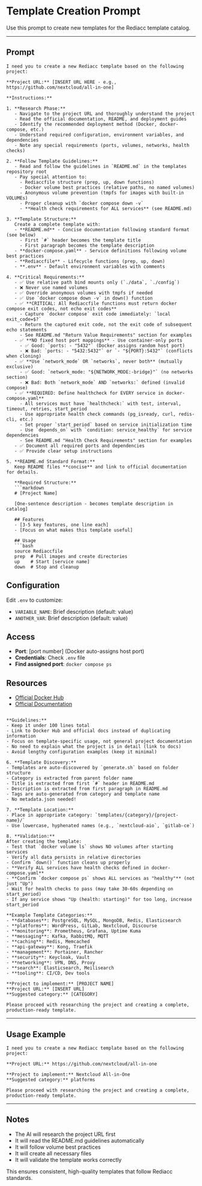 # Template Creation Prompt

Use this prompt to create new templates for the Rediacc template catalog.

---

## Prompt

```
I need you to create a new Rediacc template based on the following project:

**Project URL:** [INSERT URL HERE - e.g., https://github.com/nextcloud/all-in-one]

**Instructions:**

1. **Research Phase:**
   - Navigate to the project URL and thoroughly understand the project
   - Read the official documentation, README, and deployment guides
   - Identify the recommended deployment method (Docker, docker-compose, etc.)
   - Understand required configuration, environment variables, and dependencies
   - Note any special requirements (ports, volumes, networks, health checks)

2. **Follow Template Guidelines:**
   - Read and follow the guidelines in `README.md` in the templates repository root
   - Pay special attention to:
     - Rediaccfile structure (prep, up, down functions)
     - Docker volume best practices (relative paths, no named volumes)
     - Anonymous volume prevention (tmpfs for images with built-in VOLUMEs)
     - Proper cleanup with `docker compose down -v`
     - **Health check requirements for ALL services** (see README.md)

3. **Template Structure:**
   Create a complete template with:
   - **README.md** - Concise documentation following standard format (see below)
     - First `#` header becomes the template title
     - First paragraph becomes the template description
   - **docker-compose.yaml** - Service definitions following volume best practices
   - **Rediaccfile** - Lifecycle functions (prep, up, down)
   - **.env** - Default environment variables with comments

4. **Critical Requirements:**
   - ✅ Use relative path bind mounts only (`./data`, `./config`)
   - ❌ Never use named volumes
   - ✅ Override anonymous volumes with tmpfs if needed
   - ✅ Use `docker compose down -v` in down() function
   - ✅ **CRITICAL: All Rediaccfile functions must return docker compose exit codes, not echo exit codes**
     - Capture `docker compose` exit code immediately: `local exit_code=$?`
     - Return the captured exit code, not the exit code of subsequent echo statements
     - See README.md "Return Value Requirements" section for examples
   - ✅ **NO fixed host port mappings** - Use container-only ports
     - ✅ Good: `ports: - "5432"` (Docker assigns random host port)
     - ❌ Bad: `ports: - "5432:5432"` or `- "${PORT}:5432"` (conflicts when cloning)
   - ✅ **Use `network_mode` OR `networks`, never both** (mutually exclusive)
     - ✅ Good: `network_mode: "${NETWORK_MODE:-bridge}"` (no networks section)
     - ❌ Bad: Both `network_mode` AND `networks:` defined (invalid compose)
   - ✅ **REQUIRED: Define healthcheck for EVERY service in docker-compose.yaml**
     - All services must have `healthcheck:` with test, interval, timeout, retries, start_period
     - Use appropriate health check commands (pg_isready, curl, redis-cli, etc.)
     - Set proper `start_period` based on service initialization time
     - Use `depends_on` with `condition: service_healthy` for service dependencies
     - See README.md "Health Check Requirements" section for examples
   - ✅ Document all required ports and dependencies
   - ✅ Provide clear setup instructions

5. **README.md Standard Format:**
   Keep README files **concise** and link to official documentation for details.

   **Required Structure:**
   ```markdown
   # [Project Name]

   [One-sentence description - becomes template description in catalog]

   ## Features
   - [3-5 key features, one line each]
   - [Focus on what makes this template useful]

   ## Usage
   ```bash
   source Rediaccfile
   prep  # Pull images and create directories
   up    # Start [service name]
   down  # Stop and cleanup
   ```

   ## Configuration
   Edit `.env` to customize:
   - `VARIABLE_NAME`: Brief description (default: value)
   - `ANOTHER_VAR`: Brief description (default: value)

   ## Access
   - **Port**: [port number] (Docker auto-assigns host port)
   - **Credentials**: Check `.env` file
   - **Find assigned port**: `docker compose ps`

   ## Resources
   - [Official Docker Hub](https://hub.docker.com/_/[image-name])
   - [Official Documentation](https://[project-site])
   ```

   **Guidelines:**
   - Keep it under 100 lines total
   - Link to Docker Hub and official docs instead of duplicating information
   - Focus on template-specific usage, not general project documentation
   - No need to explain what the project is in detail (link to docs)
   - Avoid lengthy configuration examples (keep it minimal)

6. **Template Discovery:**
   - Templates are auto-discovered by `generate.sh` based on folder structure
   - Category is extracted from parent folder name
   - Title is extracted from first `#` header in README.md
   - Description is extracted from first paragraph in README.md
   - Tags are auto-generated from category and template name
   - No metadata.json needed!

7. **Template Location:**
   - Place in appropriate category: `templates/{category}/{project-name}/`
   - Use lowercase, hyphenated names (e.g., `nextcloud-aio`, `gitlab-ce`)

8. **Validation:**
   After creating the template:
   - Test that `docker volume ls` shows NO volumes after starting services
   - Verify all data persists in relative directories
   - Confirm `down()` function cleans up properly
   - **Verify ALL services have health checks defined in docker-compose.yaml**
   - **Confirm `docker compose ps` shows ALL services as "healthy"** (not just "Up")
   - Wait for health checks to pass (may take 30-60s depending on start_period)
   - If any service shows "Up (health: starting)" for too long, increase start_period

**Example Template Categories:**
- **databases**: PostgreSQL, MySQL, MongoDB, Redis, Elasticsearch
- **platforms**: WordPress, GitLab, Nextcloud, Discourse
- **monitoring**: Prometheus, Grafana, Uptime Kuma
- **messaging**: Kafka, RabbitMQ, MQTT
- **caching**: Redis, Memcached
- **api-gateway**: Kong, Traefik
- **management**: Portainer, Rancher
- **security**: Keycloak, Vault
- **networking**: VPN, DNS, Proxy
- **search**: Elasticsearch, Meilisearch
- **tooling**: CI/CD, Dev tools

**Project to implement:** [PROJECT NAME]
**Project URL:** [INSERT URL]
**Suggested category:** [CATEGORY]

Please proceed with researching the project and creating a complete, production-ready template.
```

---

## Usage Example

```
I need you to create a new Rediacc template based on the following project:

**Project URL:** https://github.com/nextcloud/all-in-one

**Project to implement:** Nextcloud All-in-One
**Suggested category:** platforms

Please proceed with researching the project and creating a complete, production-ready template.
```

---

## Notes

- The AI will research the project URL first
- It will read the README.md guidelines automatically
- It will follow volume best practices
- It will create all necessary files
- It will validate the template works correctly

This ensures consistent, high-quality templates that follow Rediacc standards.

